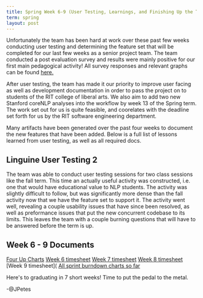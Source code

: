 ```yaml
---
title: Spring Week 6-9 (User Testing, Learnings, and Finishing Up the Term)
term: spring 
layout: post
---
```


Unfortunately the team has been hard at work over these past few weeks conducting user testing and determining the feature set that will be completed for our last few weeks as a senior project team. The team conducted a post evaluation survey and results were mainly positive for our first main pedagogical activity! All survey responses and relevant graphs can be found [here.](https://drive.google.com/drive/u/0/folders/0B3euyV-Zmi84aGlGQUVJemFWU00)

After user testing, the team has made it our priority to improve user facing as well as development documentation in order to pass the project on to students of the RIT college of liberal arts. We also aim to add two new Stanford coreNLP analyses into the workflow by week 13 of the Spring term. The work set out for us is quite feasible, and coorelates with the deadline set forth for us by the RIT software engineering department. 

Many artifacts have been generated over the past four weeks to document the new features that have been added. Below is a full list of lessons learned from user testing, as well as all required docs. 

## Linguine User Testing 2

The team was able to conduct user testing sessions for two class sessions like the fall term. This time an actually useful activity was constructed, i.e. one that would have educational value to NLP students. The activity was slightly difficult to follow, but was significantly more dense than the fall activity now that we have the feature set to support it. The activity went well, revealing a couple usability issues that have since been resolved, as well as preformance issues that put the new concurrent codebase to its limits. This leaves the team with a couple burning questions that will have to be answered before the term is up.

## Week 6 - 9 Documents 

[Four Up Charts](https://docs.google.com/document/d/1TRNwhDmzWrFgZ2wp6Gh8G1xeGZ4L_I1rXD_BGJ5Dp4E/edit)
[Week 6 timesheet](https://docs.google.com/document/d/18YYlJGjFkerTc5Ujn14LBSsidZcyKUnHjwrwbtI7L_4/edit?usp=sharing)
[Week 7 timesheet](https://docs.google.com/document/d/17xuK2glBNAw6472z7o-v9FAfzbeOF3He6Il_kIr4hQM/edit)
[Week 8 timesheet](https://docs.google.com/document/d/16q6nsWUBwqSXUZ3Fy9M7ZtwX5SXJ_XqyUoxNxXEkIXs/edit)
[Week 9 timesheet](
[All sprint burndown charts so far](https://drive.google.com/drive/u/0/folders/0BwSpC6rxFMqhejg3RTZzTlc2ZHM)

Here's to graduating in 7 short weeks! Time to put the pedal to the metal. 

-@JPetes
